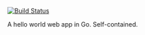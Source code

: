 [![Build Status](https://api.travis-ci.org/wenism/gowebhello.svg)](https://travis-ci.org/wenism/gowebhello)


A hello world web app in Go. Self-contained.